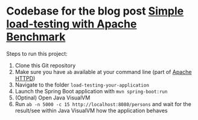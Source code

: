 # Codebase for the blog post [Simple load-testing with Apache Benchmark](https://rieckpil.de/howto-simple-load-testing-with-apache-benchmark/)

Steps to run this project:

1. Clone this Git repository
2. Make sure you have `ab` available at your command line (part of [Apache HTTPD](https://httpd.apache.org/))
3. Navigate to the folder `load-testing-your-application`
4. Launch the Spring Boot application with `mvn spring-boot:run`
5. (Optinal) Open Java VisualVM
6. Run `ab -n 5000 -c 15 http://localhost:8080/persons` and wait for the result/see within Java VisualVM how the application behaves

